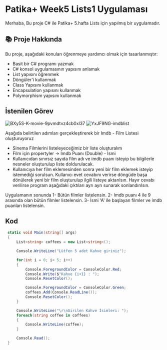 # Patika+ Week5 Lists1 Uygulaması
Merhaba,
Bu proje C# ile Patika+ 5.hafta Lists için yapılmış bir uygulamadır.

## 📚 Proje Hakkında
Bu proje, aşağıdaki konuları öğrenmeye yardımcı olmak için tasarlanmıştır:
- Basit bir C# programı yazmak
- C# konsol uygulamasının yapısını anlamak
- List yapısını öğrenmek
- Döngüler'i kullanmak
- Class Yapısını kullanmak
- Encapsulation yapısını kullanmak
- Polymorphism yapısını kullanmak


## İstenilen Görev
![BXy5S-K-movie-9pvmdtvz4cb0xl37](https://github.com/user-attachments/assets/2d2f8170-1bc3-42a3-a725-87c57fbf6885)
![YxJF9NG-imdblist](https://github.com/user-attachments/assets/28dbbe0e-603c-4721-970a-734626ae79ed)

Aşağıda belirtilen adımları gerçekleştirerek bir Imdb - Film Listesi oluşturuyoruz
- Sinema Filmlerini listeleyeceğimiz bir liste oluşturalım
- Film için propertyler -> Imdb Puanı (Double) - İsmi
- Kullanıcıdan sınırsız sayıda film adı ve imdb puanı isteyip bu bilgilerle nesneler oluşturulup liste doldurulacak.
- Kullanıcıya her film eklemesinden sonra yeni bir film eklemek isteyip istemediği sorulsun. Kullanıcı evet cevabını verirse döngüde başa dönülerek yeni bir film oluşturulup ilgili listeye aktarılsın. Hayır cevabı verilirse program aşağıdaki çıktıları ayrı ayrı sunarak sonlandırılsın.

Uygulamanın sonunda
 1- Bütün filmler listelensin.
 2- Imdb puanı 4 ile 9 arasında olan bütün filmler listelensin.
 3- İsmi 'A' ile başlayan filmler ve imdb puanları listelensin.





## Kod 
```csharp
 static void Main(string[] args)
 {
     List<string> coffees = new List<string>();

     Console.WriteLine("Lütfen 5 adet Kahve giriniz");

     for(int i = 0; i< 5; i++)
     {
         Console.ForegroundColor = ConsoleColor.Red;
         Console.Write($"Kahve {i+1} : ");
         Console.ResetColor();

         Console.ForegroundColor = ConsoleColor.Green;
         coffees.Add(Console.ReadLine());
         Console.ResetColor();
     }

     Console.WriteLine("\r\nGirilen Kahve İsimleri: ");
     foreach(string coffee in coffees)
     {
         Console.WriteLine(coffee);
     }

     Console.Read();
 }
```





